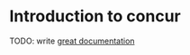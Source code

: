 # Introduction to concur

TODO: write [great documentation](http://jacobian.org/writing/what-to-write/)
